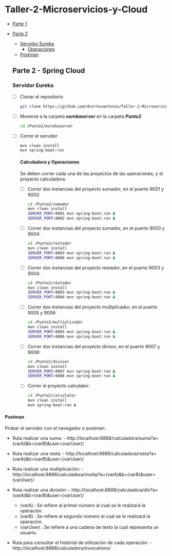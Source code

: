 # Taller-2-Microservicios-y-Cloud

- [Parte 1](#heading)
- [Parte 2](#heading-1)
  * [Servidor Eureka](#sub-heading-1)
    + [Operaciones](#sub-sub-heading-1)
  * [Postman](#sub-heading-2)

  <a name="heading-1"></a>
  ## Parte 2 - Spring Cloud

  <a name="sub-heading-1"></a>
  ### Servidor Eureka
  - [ ]  Clonar el repositorio
      ```bash
      git clone https://github.com/dcortesantonio/Taller-2-Microservicios-y-Cloud.git
      ```
  - [ ]  Moverse a la carpeta ***eurekaserver*** en la carpeta  ***Punto2***
      ```bash
      cd /Punto2/eurekaserver
      ```
  - [ ]  Correr el servidor
      ```bash
      mvn clean install
      mvn spring-boot:run
      ```
      <a name="sub-sub-heading-1"></a>
      #### Calculadora y Operaciones  
      Se deben correr cada una de las proyectos de las operaciones, y el proyecto calculadora.

      - [ ]  Correr dos instancias del proyecto sumador, en el puerto 9001 y 9002:
          ```bash
          cd /Punto2/sumador
          mvn clean install
          SERVER_PORT=9001 mvn spring-boot:run &
          SERVER_PORT=9002 mvn spring-boot:run &
          ```

      - [ ]  Correr dos instancias del proyecto sumador, en el puerto 9003 y 9004:
          ```bash
          cd /Punto2/restador
          mvn clean install
          SERVER_PORT=9003 mvn spring-boot:run &
          SERVER_PORT=9004 mvn spring-boot:run &
          ```
      - [ ]  Correr dos instancias del proyecto restador, en el puerto 9003 y 9004:
          ```bash
          cd /Punto2/restador
          mvn clean install
          SERVER_PORT=9003 mvn spring-boot:run &
          SERVER_PORT=9004 mvn spring-boot:run &
          ```
      - [ ]  Correr dos instancias del proyecto multiplicador, en el puerto 9005 y 9006:
          ```bash
          cd /Punto2/multiplicador
          mvn clean install
          SERVER_PORT=9005 mvn spring-boot:run &
          SERVER_PORT=9006 mvn spring-boot:run &
          ```          
      - [ ]  Correr dos instancias del proyecto divisor, en el puerto 9007 y 9008:
          ```bash
          cd /Punto2/divisor
          mvn clean install
          SERVER_PORT=9007 mvn spring-boot:run &
          SERVER_PORT=9008 mvn spring-boot:run &
          ```        
      - [ ]  Correr el proyecto calculator:
          ```bash
          cd /Punto2/calculator
          mvn clean install
          mvn spring-boot:run &
          ```                   

<a name="sub-heading-2"></a>
  #### Postman  
  Probar el servidor con el navegador o postman:

  - Ruta realizar una suma:  - http://localhost:8888/calculadora/suma?a=(varA)&b=(varB)&user=(varUser)/

  - Ruta realizar una resta:  - http://localhost:8888/calculadora/resta?a=(varA)&b=(varB)&user=(varUser)/

  - Ruta realizar una multiplicación:  - http://localhost:8888/calculadora/multip?a=(varA)&b=(varB)&user=(varUser)/

  - Ruta realizar una división:  - http://localhost:8888/calculadora/div?a=(varA)&b=(varB)&user=(varUser)/
    - (varA) : Se refiere al primer número al cual se le realizará la operación.
    - (varB) : Se refiere al segundo número al cual se le realizará la operación.
    - (varUser) : Se refiere a una cadena de texto la cual representa un usuario.

  - Ruta para consultar el historial de utilización de cada operación:  - http://localhost:8888/calculadora/invocations/
